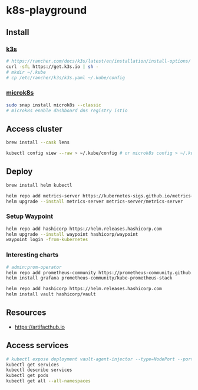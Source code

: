 # k8s-playground

## Install

### [k3s](https://k3s.io/)

```bash
# https://rancher.com/docs/k3s/latest/en/installation/install-options/
curl -sfL https://get.k3s.io | sh -
# mkdir ~/.kube
# cp /etc/rancher/k3s/k3s.yaml ~/.kube/config
```

### [microk8s](https://microk8s.io/)

```bash
sudo snap install microk8s --classic
# microk8s enable dashboard dns registry istio
```

## Access cluster

```bash
brew install --cask lens

kubectl config view --raw > ~/.kube/config # or microk8s config > ~/.kube/config
```

## Deploy

```bash
brew install helm kubectl

helm repo add metrics-server https://kubernetes-sigs.github.io/metrics-server/
helm upgrade --install metrics-server metrics-server/metrics-server
```

### Setup Waypoint

```bash
helm repo add hashicorp https://helm.releases.hashicorp.com
helm upgrade --install waypoint hashicorp/waypoint
waypoint login -from-kubernetes
```

### Interesting charts

```bash
# admin:prom-operator
helm repo add prometheus-community https://prometheus-community.github.io/helm-charts
helm install grafana prometheus-community/kube-prometheus-stack

helm repo add hashicorp https://helm.releases.hashicorp.com
helm install vault hashicorp/vault
```

## Resources

- <https://artifacthub.io>

## Access services

```bash
# kubectl expose deployment vault-agent-injector --type=NodePort --port=8080
kubectl get services
kubectl describe services
kubectl get pods
kubectl get all --all-namespaces
```
